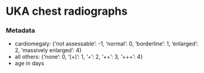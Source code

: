# UKA chest radiographs

### Metadata
* cardiomegaly: {‘not assessable’: -1, ‘normal’: 0, ‘borderline’: 1, ‘enlarged’: 2, ‘massively enlarged’: 4}
* all others: {‘none’: 0, ‘(+)’: 1, ‘+’: 2, ‘++’: 3, ‘+++’: 4}
* age in days